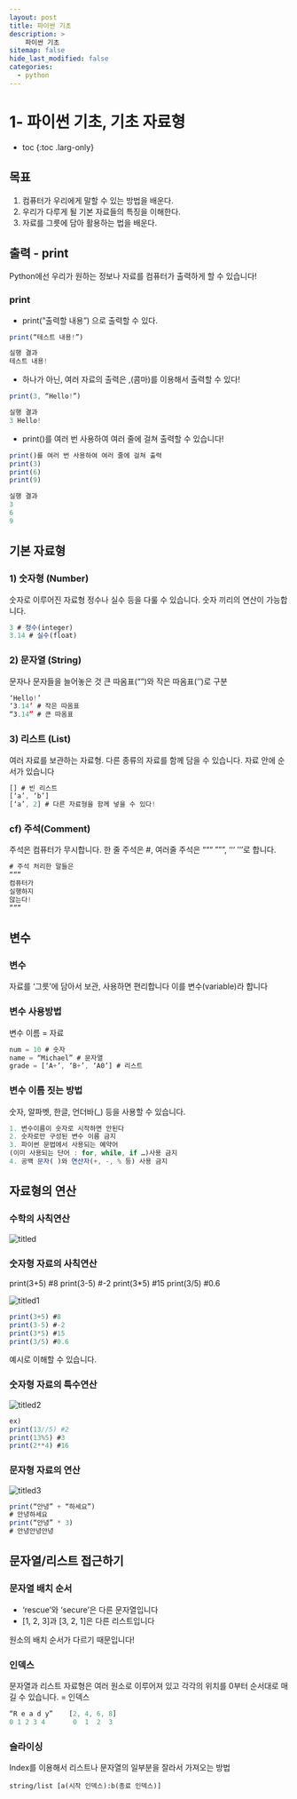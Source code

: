 ```yaml
---
layout: post
title: 파이썬 기초
description: >
    파이썬 기초
sitemap: false
hide_last_modified: false
categories:
  - python
---
```

# 1- 파이썬 기초, 기초 자료형

* toc
{:toc .larg-only}


## 목표

1. 컴퓨터가 우리에게 말할 수 있는 방법을 배운다.
2. 우리가 다루게 될 기본 자료들의 특징을 이해한다.
3. 자료를 그릇에 담아 활용하는 법을 배운다.

## 출력 - print

Python에선 우리가 원하는 정보나 자료를 컴퓨터가 출력하게 할 수 있습니다!

### print

- print(”출력할 내용”) 으로 출력할 수 있다.

```jsx
print(“테스트 내용!”)

실행 결과
테스트 내용!
```

- 하나가 아닌, 여러 자료의 출력은 ,(콤마)를 이용해서 출력할 수 있다!

```jsx
print(3, “Hello!”)

실행 결과
3 Hello!
```

- print()를 여러 번 사용하여 여러 줄에 걸쳐 출력할 수 있습니다!

```jsx
print()를 여러 번 사용하여 여러 줄에 걸쳐 출력
print(3)  
print(6)  
print(9)  

실행 결과
3
6
9
```

## 기본 자료형

### 1) 숫자형 (Number)

숫자로 이루어진 자료형 정수나 실수 등을 다룰 수 있습니다.
숫자 끼리의 연산이 가능합니다.

```jsx
3 # 정수(integer)
3.14 # 실수(float)
```

### 2) 문자열 (String)

문자나 문자들을 늘어놓은 것
큰 따옴표(“”)와 작은 따옴표(‘’)로 구분

```jsx
‘Hello!’
‘3.14’ # 작은 따옴표
“3.14” # 큰 따옴표
```

### 3) 리스트 (List)

여러 자료를 보관하는 자료형.
다른 종류의 자료를 함께 담을 수 있습니다.
자료 안에 순서가 있습니다

```jsx
[] # 빈 리스트
[‘a’, ‘b’]
[‘a’, 2] # 다른 자료형을 함께 넣을 수 있다!
```

### cf) 주석(Comment)

주석은 컴퓨터가 무시합니다.
한 줄 주석은 #, 여러줄 주석은 “““ ”””, ‘‘‘ ’’’로 합니다.

```jsx
# 주석 처리한 말들은
“““
컴퓨터가
실행하지
않는다!
”””
```

## 변수

### 변수

자료를 ‘그릇’에 담아서 보관, 사용하면 편리합니다
이를 변수(variable)라 합니다

### 변수 사용방법

변수 이름 = 자료

```jsx
num = 10 # 숫자
name = “Michael” # 문자열
grade = [‘A+’, ‘B+’, ‘A0’] # 리스트
```

### 변수 이름 짓는 방법

숫자, 알파벳, 한글, 언더바(_) 등을
사용할 수 있습니다.

```jsx
1. 변수이름이 숫자로 시작하면 안된다
2. 숫자로만 구성된 변수 이름 금지
3. 파이썬 문법에서 사용되는 예약어
(이미 사용되는 단어 : for, while, if …)사용 금지
4. 공백 문자( )와 연산자(+, -, % 등) 사용 금지
```

## 자료형의 연산

### 수학의 사칙연산

![titled](/assets/img/python3/titled.png)

### 숫자형 자료의 사칙연산
print(3+5) #8
print(3-5) #-2
print(3*5) #15
print(3/5) #0.6

![titled1](/assets/img/python3/titled1.png)
```jsx
print(3+5) #8
print(3-5) #-2
print(3*5) #15
print(3/5) #0.6
```

 예시로 이해할 수 있습니다.

### 숫자형 자료의 특**수연산**

![titled2](/assets/img/python3/titled2.png)

```jsx
ex)
print(13//5) #2
print(13%5) #3
print(2**4) #16
```

### 문자형 자료의 연산

![titled3](/assets/img/python3/titled3.png)

```jsx
print(“안녕” + “하세요”)
# 안녕하세요
print(“안녕” * 3)
# 안녕안녕안녕
```

## 문자열/리스트 접근하기

### 문자열 배치 순서

- ‘rescue’와 ‘secure’은 다른 문자열입니다
- [1, 2, 3]과 [3, 2, 1]은 다른 리스트입니다

원소의 배치 순서가 다르기 때문입니다!

### 인덱스

문자열과 리스트 자료형은 여러 원소로 이루어져 있고
각각의 위치를 0부터 순서대로 매길 수 있습니다.
= 인덱스

```jsx
“R e a d y”    [2, 4, 6, 8]
0 1 2 3 4       0  1  2  3
```

### 슬라이싱

Index를 이용해서 리스트나 문자열의
일부분을 잘라서 가져오는 방법
```
string/list [a(시작 인덱스):b(종료 인덱스)]
```
